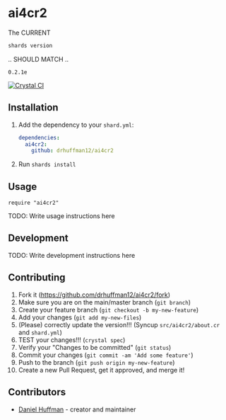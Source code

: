 # ai4cr2

The CURRENT 

```sh
shards version
```

.. SHOULD MATCH ..

```output
0.2.1e
```

[![Crystal CI](https://github.com/drhuffman12/ai4cr2/actions/workflows/crystal.yml/badge.svg)](https://github.com/drhuffman12/ai4cr2/actions/workflows/crystal.yml)

## Installation

1. Add the dependency to your `shard.yml`:

   ```yaml
   dependencies:
     ai4cr2:
       github: drhuffman12/ai4cr2
   ```

2. Run `shards install`

## Usage

```crystal
require "ai4cr2"
```

TODO: Write usage instructions here

## Development

TODO: Write development instructions here

## Contributing

1. Fork it (<https://github.com/drhuffman12/ai4cr2/fork>)
2. Make sure you are on the main/master branch (`git branch`)
3. Create your feature branch (`git checkout -b my-new-feature`)
4. Add your changes (`git add my-new-files`)
5. (Please) correctly update the version!!! (Syncup `src/ai4cr2/about.cr` and `shard.yml`)
6. TEST your changes!!! (`crystal spec`)
7. Verify your "Changes to be committed" (`git status`)
8. Commit your changes (`git commit -am 'Add some feature'`)
9. Push to the branch (`git push origin my-new-feature`)
10. Create a new Pull Request, get it approved, and merge it!

## Contributors

- [Daniel Huffman](https://github.com/drhuffman12) - creator and maintainer
